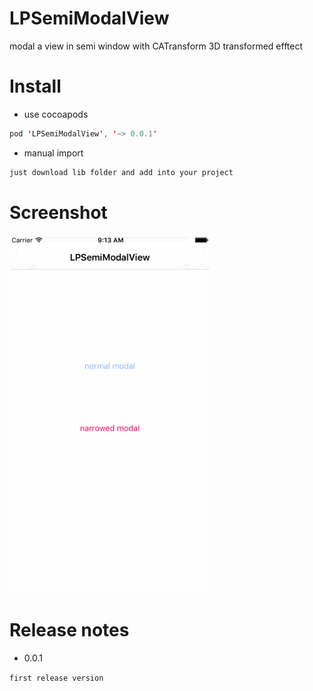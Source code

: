 # LPSemiModalView

modal a view in semi window with CATransform 3D transformed efftect

# Install

- use cocoapods
```swift
pod 'LPSemiModalView', '~> 0.0.1'
```
- manual import
```swift
just download lib folder and add into your project
```

# Screenshot

<img src="screenshot.gif" width="320">

# Release notes

- 0.0.1

`first release version`
